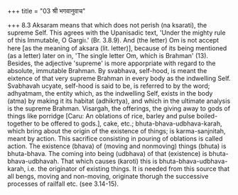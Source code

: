 +++
title = "03 श्री भगवानुवाच"

+++
8.3 Aksaram means that which does not perish (na ksarati), the supreme
Self. This agrees with the Upanisadic text, 'Under the mighty rule of
this Immutable, O Gargi৷৷.' (Br. 3.8.9). And (the letter) Om is not
accept here \[as the meaning of aksara (lit. letter)\], because of its
being mentioned (as a letter) later on in, 'The single letter Om, which
is Brahman' (13). Besides, the adjective 'supreme' is more apporpriate
with regard to the absolute, immutable Brahman. By svabhava, self-hood,
is meant the eixtence of that very supreme Brahman in every body as the
indwelling Self. Svabhavah ucyate, self-hood is said to be, is referred
to by the word; adhyatmam, the entity which, as the indwelling Self,
exists in the body (atma) by making it its habitat (adhikrtya), and
which in the ultimate analysis is the supreme Brahman. Visargah, the
offerings, the giving away to gods of things like porridge \[Caru: An
oblations of rice, barley and pulse boiled-together to be offered to
gods.\], cake, etc.; bhuta-bhava-udbhava-karah, which bring about the
origin of the existence of things; is karma-sanjnitah, meant by action.
This sacrifice consisting in pouring of oblations is called action. The
existence (bhava) of (moving and nonmoving) things (bhuta) is
bhuta-bhava. The coming into being (udbhava) of that (existence) is
bhuta-bhava-udbhavah. That which causes (karoti) this is
bhuta-bhava-udbhava-karah, i.e. the originator of existing things. It is
needed from this source that all bengs, moving and non-moving, originate
thorugh the successive processes of railfall etc. (see 3.14-15).
